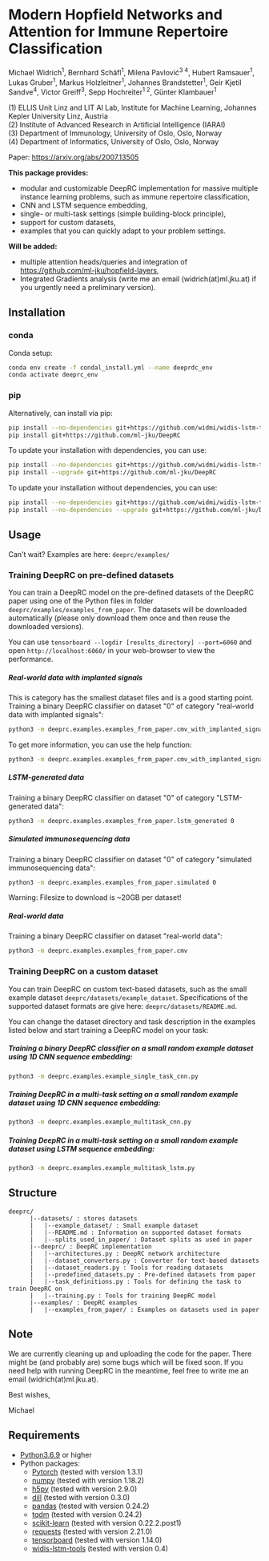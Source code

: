 # Modern Hopfield Networks and Attention for Immune Repertoire Classification

Michael Widrich<sup>1</sup>,
Bernhard Schäfl<sup>1</sup>, 
Milena Pavlović<sup>3 4</sup>,
Hubert Ramsauer<sup>1</sup>,
Lukas Gruber<sup>1</sup>,
Markus Holzleitner<sup>1</sup>,
Johannes Brandstetter<sup>1</sup>,
Geir Kjetil Sandve<sup>4</sup>, 
Victor Greiff<sup>3</sup>, 
Sepp Hochreiter<sup>1 2</sup>,
Günter Klambauer<sup>1</sup>

(1) ELLIS Unit Linz and LIT AI Lab, Institute for Machine Learning, Johannes Kepler University Linz, Austria\
(2) Institute of Advanced Research in Artificial Intelligence (IARAI)\
(3) Department of Immunology, University of Oslo, Oslo, Norway\
(4) Department of Informatics, University of Oslo, Oslo, Norway

Paper: https://arxiv.org/abs/2007.13505

**This package provides:**
- modular and customizable DeepRC implementation for massive multiple instance learning problems, such as immune repertoire classification,
- CNN and LSTM sequence embedding,
- single- or multi-task settings (simple building-block principle),
- support for custom datasets,
- examples that you can quickly adapt to your problem settings.

**Will be added:**
- multiple attention heads/queries and integration of https://github.com/ml-jku/hopfield-layers,
- Integrated Gradients analysis (write me an email (widrich(at)ml.jku.at) if you urgently need a preliminary version).

## Installation
### conda
Conda setup:
```bash
conda env create -f condal_install.yml --name deeprdc_env
conda activate deeprc_env
```

### pip
Alternatively, can install via pip:
```bash
pip install --no-dependencies git+https://github.com/widmi/widis-lstm-tools
pip install git+https://github.com/ml-jku/DeepRC
```

To update your installation with dependencies, you can use:

```bash
pip install --no-dependencies git+https://github.com/widmi/widis-lstm-tools
pip install --upgrade git+https://github.com/ml-jku/DeepRC
```

To update your installation without dependencies, you can use:

```bash
pip install --no-dependencies git+https://github.com/widmi/widis-lstm-tools
pip install --no-dependencies --upgrade git+https://github.com/ml-jku/DeepRC
```

## Usage
Can't wait? Examples are here: ```deeprc/examples/```

### Training DeepRC on pre-defined datasets
You can train a DeepRC model on the pre-defined datasets of the DeepRC paper 
using one of the Python files in folder `deeprc/examples/examples_from_paper`.
The datasets will be downloaded automatically (please only download them once and then reuse the downloaded versions).

You can use `tensorboard --logdir [results_directory] --port=6060` and 
open `http://localhost:6060/` in your web-browser to view the performance.

##### Real-world data with implanted signals
This is category has the smallest dataset files and is a good starting point.
Training a binary DeepRC classifier on dataset "0" of category "real-world data with implanted signals":
```bash
python3 -m deeprc.examples.examples_from_paper.cmv_with_implanted_signals 0 --n_updates 10000 --evaluate_at 2000
```

To get more information, you can use the help function:
```bash
python3 -m deeprc.examples.examples_from_paper.cmv_with_implanted_signals -h
```

##### LSTM-generated data
Training a binary DeepRC classifier on dataset "0" of category "LSTM-generated data":
```bash
python3 -m deeprc.examples.examples_from_paper.lstm_generated 0
```

##### Simulated immunosequencing data
Training a binary DeepRC classifier on dataset "0" of category "simulated immunosequencing data":
```bash
python3 -m deeprc.examples.examples_from_paper.simulated 0
```
Warning: Filesize to download is ~20GB per dataset!

##### Real-world data
Training a binary DeepRC classifier on dataset "real-world data":
```bash
python3 -m deeprc.examples.examples_from_paper.cmv
```

### Training DeepRC on a custom dataset
You can train DeepRC on custom text-based datasets,
such as the small example dataset `deeprc/datasets/example_dataset`.
Specifications of the supported dataset formats are give here: `deeprc/datasets/README.md`.

You can change the dataset directory and task description in the examples listed below and start training a DeepRC model on your task:

##### Training a binary DeepRC classifier on a small random example dataset using 1D CNN sequence embedding:
```bash
python3 -m deeprc.examples.example_single_task_cnn.py
```

##### Training DeepRC in a multi-task setting on a small random example dataset using 1D CNN sequence embedding:
```bash
python3 -m deeprc.examples.example_multitask_cnn.py
```

##### Training DeepRC in a multi-task setting on a small random example dataset using LSTM sequence embedding:
```bash
python3 -m deeprc.examples.example_multitask_lstm.py
```


## Structure
```text
deeprc/
      |--datasets/ : stores datasets
      |   |--example_dataset/ : Small example dataset
      |   |--README.md : Information on supported dataset formats
      |   |--splits_used_in_paper/ : Dataset splits as used in paper
      |--deeprc/ : DeepRC implementation
      |   |--architectures.py : DeepRC network architecture
      |   |--dataset_converters.py : Converter for text-based datasets
      |   |--dataset_readers.py : Tools for reading datasets
      |   |--predefined_datasets.py : Pre-defined datasets from paper
      |   |--task_definitions.py : Tools for defining the task to train DeepRC on
      |   |--training.py : Tools for training DeepRC model
      |--examples/ : DeepRC examples
      |   |--examples_from_paper/ : Examples on datasets used in paper
```

## Note
We are currently cleaning up and uploading the code for the paper.
There might be (and probably are) some bugs which will be fixed soon.
If you need help with running DeepRC in the meantime,
feel free to write me an email (widrich(at)ml.jku.at).

Best wishes,

Michael

## Requirements
- [Python3.6.9](https://www.python.org/) or higher
- Python packages:
   - [Pytorch](https://pytorch.org/) (tested with version 1.3.1)
   - [numpy](https://www.numpy.org/) (tested with version 1.18.2)
   - [h5py](https://www.h5py.org/) (tested with version 2.9.0)
   - [dill](https://pypi.org/project/dill/) (tested with version 0.3.0)
   - [pandas](https://pandas.pydata.org/) (tested with version 0.24.2)
   - [tqdm](https://tqdm.github.io/) (tested with version 0.24.2)
   - [scikit-learn](https://scikit-learn.org/) (tested with version 0.22.2.post1)
   - [requests](https://requests.readthedocs.io/en/master/) (tested with version 2.21.0)
   - [tensorboard](https://www.tensorflow.org/tensorboard) (tested with version 1.14.0)
   - [widis-lstm-tools](https://github.com/widmi/widis-lstm-tools) (tested with version 0.4)
